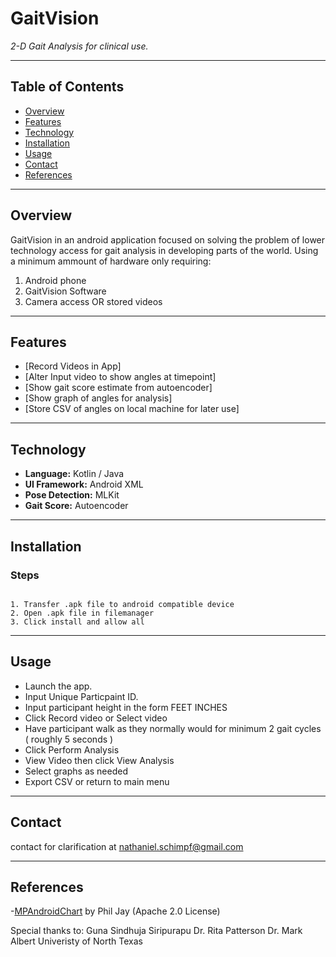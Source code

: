 # GaitVision

_2-D Gait Analysis for clinical use._

---

## Table of Contents

- [Overview](#overview)
- [Features](#features)
- [Technology](#technology)
- [Installation](#installation)
- [Usage](#usage)
- [Contact](#contact)
- [References](#References)

---

## Overview

GaitVision in an android application focused on solving the problem of lower technology access for gait analysis in developing parts of the world. Using a minimum ammount of hardware only requiring:
1. Android phone
2. GaitVision Software
3. Camera access OR stored videos

---

## Features

- [Record Videos in App]
- [Alter Input video to show angles at timepoint]
- [Show gait score estimate from autoencoder]
- [Show graph of angles for analysis]
- [Store CSV of angles on local machine for later use]

---

## Technology

- **Language:** Kotlin / Java
- **UI Framework:** Android XML
- **Pose Detection:** MLKit
- **Gait Score:** Autoencoder

---

## Installation

### Steps

```

1. Transfer .apk file to android compatible device
2. Open .apk file in filemanager
3. Click install and allow all

```

---

## Usage

- Launch the app.
- Input Unique Particpaint ID.
- Input participant height in the form FEET INCHES
- Click Record video or Select video
- Have participant walk as they normally would for minimum 2 gait cycles ( roughly 5 seconds )
- Click Perform Analysis
- View Video then click View Analysis
- Select graphs as needed
- Export CSV or return to main menu

---

## Contact

contact for clarification at nathaniel.schimpf@gmail.com

---

## References
-[MPAndroidChart](https://github.com/PhilJay/MPAndroidChart) by Phil Jay (Apache 2.0 License)

Special thanks to:
Guna Sindhuja Siripurapu 
Dr. Rita Patterson
Dr. Mark Albert
Univeristy of North Texas